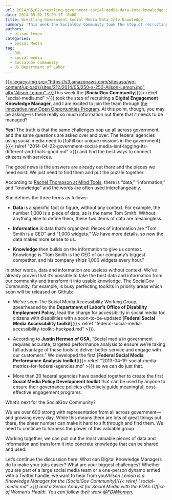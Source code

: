 ```yaml
---
url: 2014/05/02/wrestling-government-social-media-data-into-knowledge.md
date: 2014-05-02 15:20:17 -0400
title: Wrestling Government Social Media Data Into Knowledge
summary: 'This week the SocialGov Community took the step of recruiting a Digital Engagement Knowledge Manager, and I am excited to join the team through the innovative new Open Opportunities Program. At this point, though, you may be asking&mdash;is there really so much information out there that it needs to be'
authors:
  - alison-lemon
categories:
  - Social Media
tag:
  - DOL
  - social media
  - SocialGov Community
  - US Department of Labor
---
```


[{{< legacy-img src="https://s3.amazonaws.com/sitesusa/wp-content/uploads/sites/212/2014/05/250-x-250-Alison-Lemon.jpg" alt="Alison Lemon" >}}](https://s3.amazonaws.com/sitesusa/wp-content/uploads/sites/212/2014/05/600-x-600-Alison-Lemon.jpg)This week the [**SocialGov Community**]({{< relref "social-media.md" >}}) took the step of recruiting a **Digital Engagement Knowledge Manager**, and I am excited to join the team through [the innovative new Open Opportunities Program](http://gsablogs.gsa.gov/dsic/2014/04/08/knowledge-manager-for-federal-wide-digital-engagement/). At this point, though, you may be asking—is there really so much information out there that it needs to be managed?

**Yes!** The truth is that the same challenges pop up all across government, and the same questions are asked over and over. The federal agencies using social media need to [fulfill our unique missions in the government]({{< relref "2014-04-22-government-social-media-isnt-lagging-its-different-and-thats-good.md" >}}) and find the best ways to connect citizens with services.

The good news is the answers are already out there and the pieces we need exist. We just need to find them and put the puzzle together.

According to [Rachel Thompson at Mind Tools](http://www.mindtools.com/pages/article/newISS_87.htm), there is &#8220;data,&#8221; &#8220;information,&#8221; and &#8220;knowledge&#8221; and the words are often used interchangeably.

She defines the three terms as follows:

  * **Data** is a specific fact or figure, without any context. For example, the number 1,000 is a piece of data, as is the name Tom Smith. Without anything else to define them, these two items of data are meaningless.

  * **Information** is data that&#8217;s organized. Pieces of information are &#8220;Tom Smith is a CEO&#8221; and &#8220;1,000 widgets.&#8221; We have more details, so now the data makes more sense to us.

  * **Knowledge** then builds on the information to give us context. Knowledge is &#8220;Tom Smith is the CEO of our company&#8217;s biggest competitor, and his company ships 1,000 widgets every hour.&#8221;

In other words, data and information are useless without context. We&#8217;ve already proven that it&#8217;s possible to take the best data and information from our community and transform it into usable knowledge. The SocialGov Community, for example, is busy perfecting toolkits in priority areas which soon will be released on Github:

  * We’ve seen The Social Media Accessibility Working Group, spearheaded by the **Department of Labor’s Office of Disability Employment Policy**, lead the charge for accessibility in social media for citizens with disabilities with a soon-to-be-updated [**Federal Social Media Accessibility toolkit**]({{< relref "federal-social-media-accessibility-toolkit-hackpad.md" >}}).

  * According to **Justin Herman of GSA**, “Social media in government requires accurate, targeted performance analysis to ensure we’re taking full advantage of these tools to deliver better service and engage with our customers.” We developed the first [**Federal Social Media Performance Analysis toolkit**]({{< relref "2013-04-19-social-media-metrics-for-federal-agencies.md" >}}) so we can do just that.

  * More than 20 federal agencies have banded together to create the first **Social Media Policy Development toolkit** that can be used by anyone to ensure their governance policies effectively guide meaningful, cost-effective engagement programs.

What&#8217;s next for the SocialGov Community?

We are over 600 strong with representation from all across government—and growing every day. While this means there are lots of great things out there, the sheer number can make it hard to sift through and find them. We need to continue to harness the power of this valuable group.

Working together, we can pull out the most valuable pieces of data and information and transform it into concrete knowledge that can be shared and used.

Let’s continue the discussion here. What can Digital Knowledge Managers do to make your jobs easier? What are your biggest challenges? Whether you are part of a large social media team or a one-person dynamo armed with a Twitter handle, we want to hear from you!_Alison Lemon is a Knowledge Manager for the [SocialGov Community]({{< relref "social-media.md" >}}) and a Senior Analyst for Social Media with the FDA&#8217;s Office of Women&#8217;s Health. You can follow their work [@FDAWomen](https://twitter.com/FDAWomen)._